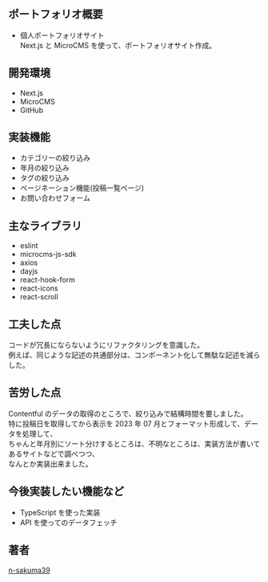 ## ポートフォリオ概要

- 個人ポートフォリオサイト  
  Next.js と MicroCMS を使って、ポートフォリオサイト作成。

## 開発環境

- Next.js
- MicroCMS
- GitHub

## 実装機能

- カテゴリーの絞り込み
- 年月の絞り込み
- タグの絞り込み
- ページネーション機能(投稿一覧ページ)
- お問い合わせフォーム

## 主なライブラリ

- eslint
- microcms-js-sdk
- axios
- dayjs
- react-hook-form
- react-icons
- react-scroll

## 工夫した点

コードが冗長にならないようにリファクタリングを意識した。  
例えば、同じような記述の共通部分は、コンポーネント化して無駄な記述を減らした。

## 苦労した点

Contentful のデータの取得のところで、絞り込みで結構時間を要しました。  
特に投稿日を取得してから表示を 2023 年 07 月とフォーマット形成して、データを処理して、  
ちゃんと年月別にソート分けするところは、不明なところは、実装方法が書いてあるサイトなどで調べつつ、  
なんとか実装出来ました。

## 今後実装したい機能など

- TypeScript を使った実装
- API を使ってのデータフェッチ

## 著者

[n-sakuma39](https://github.com/n-sakuma39/next-portal-site)
